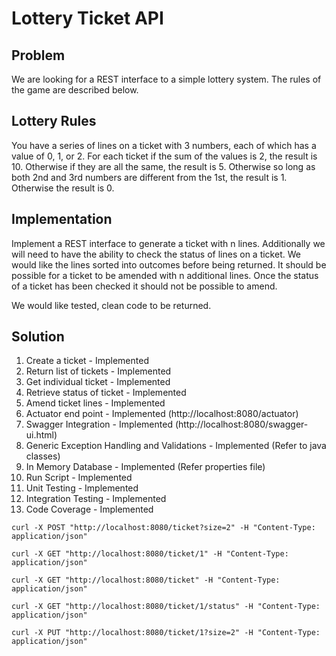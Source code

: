 Lottery Ticket API
==========  
        
## Problem

We are looking for a REST interface to a simple lottery system. The rules of the game are described below.

## Lottery Rules

You have a series of lines on a ticket with 3 numbers, each of which has a value of 0, 1, or 2. For each ticket if the sum of the values is 2, the result is 10. Otherwise if they are all the same, the result is 5. Otherwise so long as both 2nd and 3rd numbers are different from the 1st, the result is 1. Otherwise the result is 0.

## Implementation

Implement a REST interface to generate a ticket with n lines. Additionally we will need to have the ability to check the status of lines on a ticket. We would like the lines sorted into outcomes before being returned. It should be possible for a ticket to be amended with n additional lines. Once the status of a ticket has been checked it should not be possible to amend.

We would like tested, clean code to be returned.
        		
## Solution
1. Create a ticket - Implemented 
2. Return list of tickets - Implemented
3. Get individual ticket - Implemented
4. Retrieve status of ticket -  Implemented
5. Amend ticket lines - Implemented
6. Actuator end point - Implemented (http://localhost:8080/actuator)
7. Swagger Integration - Implemented (http://localhost:8080/swagger-ui.html)
8. Generic Exception Handling and Validations - Implemented (Refer to java classes)
9. In Memory Database - Implemented (Refer properties file) 
10. Run Script - Implemented
11. Unit Testing - Implemented
12. Integration Testing - Implemented
13. Code Coverage - Implemented


```curl
curl -X POST "http://localhost:8080/ticket?size=2" -H "Content-Type: application/json"

curl -X GET "http://localhost:8080/ticket/1" -H "Content-Type: application/json"

curl -X GET "http://localhost:8080/ticket" -H "Content-Type: application/json"

curl -X GET "http://localhost:8080/ticket/1/status" -H "Content-Type: application/json"

curl -X PUT "http://localhost:8080/ticket/1?size=2" -H "Content-Type: application/json"
```
